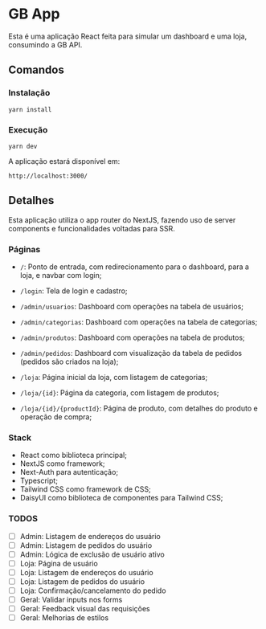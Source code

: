 # GB App

Esta é uma aplicação React feita para simular um dashboard e uma loja, consumindo a GB API.

## Comandos

### Instalação

```
yarn install
```

### Execução

```
yarn dev
```

A aplicação estará disponível em:

```
http://localhost:3000/
```

## Detalhes

Esta aplicação utiliza o app router do NextJS, fazendo uso de server components e funcionalidades voltadas para SSR.

### Páginas

- `/`: Ponto de entrada, com redirecionamento para o dashboard, para a loja, e navbar com login;

- `/login`: Tela de login e cadastro;

- `/admin/usuarios`: Dashboard com operações na tabela de usuários;

- `/admin/categorias`: Dashboard com operações na tabela de categorias;

- `/admin/produtos`: Dashboard com operações na tabela de produtos;

- `/admin/pedidos`: Dashboard com visualização da tabela de pedidos (pedidos são criados na loja);

- `/loja`: Página inicial da loja, com listagem de categorias;

- `/loja/{id}`: Página da categoria, com listagem de produtos;

- `/loja/{id}/{productId}`: Página de produto, com detalhes do produto e operação de compra;

### Stack

- React como biblioteca principal;
- NextJS como framework;
- Next-Auth para autenticação;
- Typescript;
- Tailwind CSS como framework de CSS;
- DaisyUI como biblioteca de componentes para Tailwind CSS;

### TODOS

- [ ] Admin: Listagem de endereços do usuário
- [ ] Admin: Listagem de pedidos do usuário
- [ ] Admin: Lógica de exclusão de usuário ativo
- [ ] Loja: Página de usuário
- [ ] Loja: Listagem de endereços do usuário
- [ ] Loja: Listagem de pedidos do usuário
- [ ] Loja: Confirmação/cancelamento do pedido
- [ ] Geral: Validar inputs nos forms
- [ ] Geral: Feedback visual das requisições
- [ ] Geral: Melhorias de estilos
